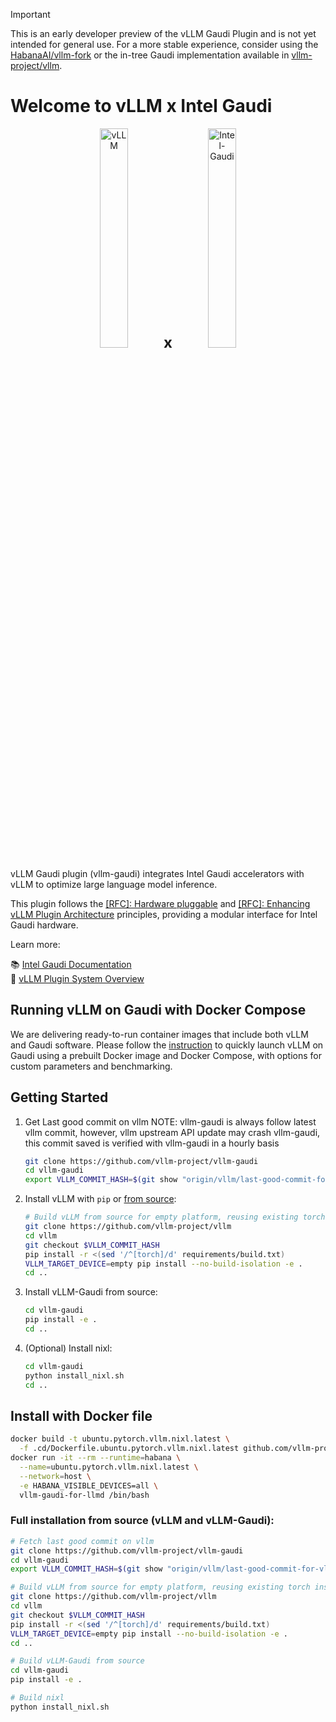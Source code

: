 > [!IMPORTANT]  
> This is an early developer preview of the vLLM Gaudi Plugin and is not yet intended for general use. For a more stable experience, consider using the [HabanaAI/vllm-fork](https://github.com/HabanaAI/vllm-fork) or the in-tree Gaudi implementation available in [vllm-project/vllm](https://github.com/vllm-project/vllm).

# Welcome to vLLM x Intel Gaudi

<p align="center">
  <img src="./docs/assets/logos/vllm-logo-text-light.png" alt="vLLM" width="30%">
  <span style="font-size: 24px; font-weight: bold;">x</span>
  <img src="./docs/assets/logos/gaudi-logo.png" alt="Intel-Gaudi" width="30%">
</p>

vLLM Gaudi plugin (vllm-gaudi) integrates Intel Gaudi accelerators with vLLM to optimize large language model inference.

This plugin follows the [[RFC]: Hardware pluggable](https://github.com/vllm-project/vllm/issues/11162) and [[RFC]: Enhancing vLLM Plugin Architecture](https://github.com/vllm-project/vllm/issues/19161) principles, providing a modular interface for Intel Gaudi hardware.

Learn more:

📚 [Intel Gaudi Documentation](https://docs.habana.ai/en/v1.21.1/index.html)  
🚀 [vLLM Plugin System Overview](https://docs.vllm.ai/en/latest/design/plugin_system.html)

## Running vLLM on Gaudi with Docker Compose
We are delivering ready-to-run container images that include both vLLM and Gaudi software. Please follow the [instruction](https://github.com/vllm-project/vllm-gaudi/tree/releases/v0.11.0/.cd) to quickly launch vLLM on Gaudi using a prebuilt Docker image and Docker Compose, with options for custom parameters and benchmarking.

## Getting Started
1. Get Last good commit on vllm
   NOTE: vllm-gaudi is always follow latest vllm commit, however, vllm upstream
   API update may crash vllm-gaudi, this commit saved is verified with vllm-gaudi
   in a hourly basis

    ```bash
    git clone https://github.com/vllm-project/vllm-gaudi
    cd vllm-gaudi
    export VLLM_COMMIT_HASH=$(git show "origin/vllm/last-good-commit-for-vllm-gaudi:VLLM_STABLE_COMMIT" 2>/dev/null)
    ```

2. Install vLLM with `pip` or [from source](https://docs.vllm.ai/en/latest/getting_started/installation/gpu/index.html#build-wheel-from-source):

    ```bash
    # Build vLLM from source for empty platform, reusing existing torch installation
    git clone https://github.com/vllm-project/vllm
    cd vllm
    git checkout $VLLM_COMMIT_HASH
    pip install -r <(sed '/^[torch]/d' requirements/build.txt)
    VLLM_TARGET_DEVICE=empty pip install --no-build-isolation -e .
    cd ..
    ```

3. Install vLLM-Gaudi from source:

    ```bash
    cd vllm-gaudi
    pip install -e .
    cd ..
    ```

4. (Optional) Install nixl:

    ```bash
    cd vllm-gaudi
    python install_nixl.sh
    cd ..
    ```

## Install with Docker file

```bash
docker build -t ubuntu.pytorch.vllm.nixl.latest \
  -f .cd/Dockerfile.ubuntu.pytorch.vllm.nixl.latest github.com/vllm-project/vllm-gaudi
docker run -it --rm --runtime=habana \
  --name=ubuntu.pytorch.vllm.nixl.latest \
  --network=host \
  -e HABANA_VISIBLE_DEVICES=all \
  vllm-gaudi-for-llmd /bin/bash
```

### Full installation from source (vLLM and vLLM-Gaudi):

```bash
# Fetch last good commit on vllm
git clone https://github.com/vllm-project/vllm-gaudi
cd vllm-gaudi
export VLLM_COMMIT_HASH=$(git show "origin/vllm/last-good-commit-for-vllm-gaudi:VLLM_STABLE_COMMIT" 2>/dev/null)

# Build vLLM from source for empty platform, reusing existing torch installation
git clone https://github.com/vllm-project/vllm
cd vllm
git checkout $VLLM_COMMIT_HASH
pip install -r <(sed '/^[torch]/d' requirements/build.txt)
VLLM_TARGET_DEVICE=empty pip install --no-build-isolation -e .
cd ..

# Build vLLM-Gaudi from source
cd vllm-gaudi
pip install -e .

# Build nixl
python install_nixl.sh
```
